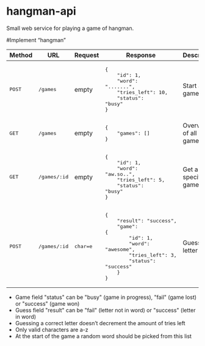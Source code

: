 # hangman-api
Small web service for playing a game of hangman.

#Implement “hangman”

Method | URL | Request | Response | Description
--- | --- | --- | --- | --- |
<pre>POST</pre> | <pre>/games</pre> | empty | <pre>{<br/>&nbsp;&nbsp;&nbsp;&nbsp;"id": 1,<br/>&nbsp;&nbsp;&nbsp;&nbsp;"word": ".......",<br/>&nbsp;&nbsp;&nbsp;&nbsp;"tries_left": 10,<br/>&nbsp;&nbsp;&nbsp;&nbsp;"status": "busy"<br/>}</pre> | Start a new game
<pre>GET</pre> | <pre>/games</pre> | empty | <pre>{<br/>&nbsp;&nbsp;&nbsp;&nbsp;"games": []<br/>}</pre> | Overview of all games
<pre>GET</pre> | <pre>/games/:id</pre> | empty | <pre>{<br/>&nbsp;&nbsp;&nbsp;&nbsp;"id": 1,<br/>&nbsp;&nbsp;&nbsp;&nbsp;"word": "aw.so..",<br/>&nbsp;&nbsp;&nbsp;&nbsp;"tries_left": 5,<br/>&nbsp;&nbsp;&nbsp;&nbsp;"status": "busy"<br/>}</pre> | Get a specific game
<pre>POST</pre> | <pre>/games/:id</pre> | <pre>char=e</pre> | <pre>{<br/>&nbsp;&nbsp;&nbsp;&nbsp;"result": "success",<br/>&nbsp;&nbsp;&nbsp;&nbsp;"game": {<br/>&nbsp;&nbsp;&nbsp;&nbsp;&nbsp;&nbsp;&nbsp;&nbsp;"id": 1,<br/>&nbsp;&nbsp;&nbsp;&nbsp;&nbsp;&nbsp;&nbsp;&nbsp;"word": "awesome",<br/>&nbsp;&nbsp;&nbsp;&nbsp;&nbsp;&nbsp;&nbsp;&nbsp;"tries_left": 3,<br/>&nbsp;&nbsp;&nbsp;&nbsp;&nbsp;&nbsp;&nbsp;&nbsp;"status": "success"<br/>&nbsp;&nbsp;&nbsp;&nbsp;}<br/>}</pre> | Guessing a letter

* Game field "status" can be "busy" (game in progress), "fail" (game lost) or "success" (game won)
* Guess field "result" can be "fail" (letter not in word) or "success" (letter in word)
* Guessing a correct letter doesn’t decrement the amount of tries left
* Only valid characters are a-z
* At the start of the game a random word should be picked from this list
